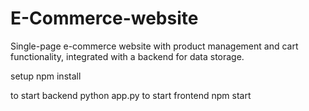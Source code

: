 # E-Commerce-website
Single-page e-commerce website with product management and cart functionality, integrated with a backend for data storage.

setup 
npm install

to start backend python app.py
to start frontend npm start
